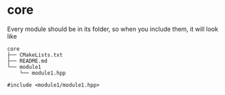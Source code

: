 [//]: # (
Copyright Quadrivium LLC
All Rights Reserved
SPDX-License-Identifier: Apache-2.0
)

# core

Every module should be in its folder, so when you include them, it will look like

```
core
├── CMakeLists.txt
├── README.md
└── module1
    └── module1.hpp
```


```
#include <module1/module1.hpp>
```
